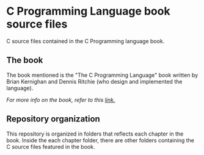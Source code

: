 # C Programming Language book source files
C source files contained in the C Programming language book.

## The book
The book mentioned is the "The C Programming Language" book written by Brian Kernighan and Dennis Ritchie 
(who design and implemented the language).

*For more info on the book, refer to this <a href="https://en.wikipedia.org/wiki/The_C_Programming_Language">link.</a>*

## Repository organization
This repository is organized in folders that reflects each chapter in the book. Inside the each chapter folder,
there are other folders containing the C source files featured in the book.
